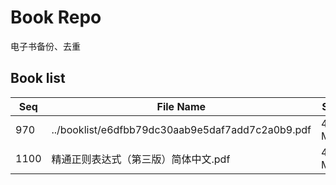 Book Repo
=========

电子书备份、去重

Book list
---------

| Seq | File Name | Size | MD5 |
| --- | --------- | ---- | --- |
| 970 | ../booklist/e6dfbb79dc30aab9e5daf7add7c2a0b9.pdf | 45.3 MB | e6dfbb79dc30aab9e5daf7add7c2a0b9 | 
| 1100 | 精通正则表达式（第三版）简体中文.pdf | 45.3 MB | e6dfbb79dc30aab9e5daf7add7c2a0b9 | 
